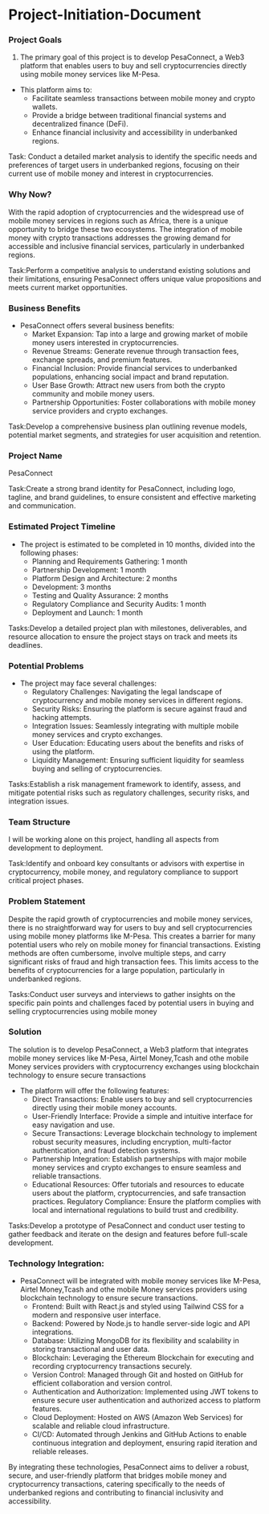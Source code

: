 # Project-Initiation-Document

### Project Goals ###

1. The primary goal of this project is to develop PesaConnect, a Web3 platform that enables users to buy and sell cryptocurrencies directly using mobile money services like M-Pesa. 

- This platform aims to:
    - Facilitate seamless transactions between mobile money and crypto wallets.
    - Provide a bridge between traditional financial systems and decentralized finance (DeFi).
    - Enhance financial inclusivity and accessibility in underbanked regions.

Task: Conduct a detailed market analysis to identify the specific needs and preferences of target users in underbanked regions, focusing on their current use of mobile money and interest in cryptocurrencies.


### Why Now? ###

With the rapid adoption of cryptocurrencies and the widespread use of mobile money services in regions such as Africa, there is a unique opportunity to bridge these two ecosystems. The integration of mobile money with crypto transactions addresses the growing demand for accessible and inclusive financial services, particularly in underbanked regions.

Task:Perform a competitive analysis to understand existing solutions and their limitations, ensuring PesaConnect offers unique value propositions and meets current market opportunities.


### Business Benefits ###

- PesaConnect offers several business benefits:
    - Market Expansion: Tap into a large and growing market of mobile money users interested in cryptocurrencies.
    - Revenue Streams: Generate revenue through transaction fees, exchange spreads, and premium features.
    - Financial Inclusion: Provide financial services to underbanked populations, enhancing social impact and brand reputation.
    - User Base Growth: Attract new users from both the crypto community and mobile money users.
    - Partnership Opportunities: Foster collaborations with mobile money service providers and crypto exchanges.

Task:Develop a comprehensive business plan outlining revenue models, potential market segments, and strategies for user acquisition and retention.


### Project Name ###

PesaConnect

Task:Create a strong brand identity for PesaConnect, including logo, tagline, and brand guidelines, to ensure consistent and effective marketing and communication.


### Estimated Project Timeline ###

- The project is estimated to be completed in 10 months, divided into the following phases:
    - Planning and Requirements Gathering: 1 month
    - Partnership Development: 1 month
    - Platform Design and Architecture: 2 months
    - Development: 3 months
    - Testing and Quality Assurance: 2 months
    - Regulatory Compliance and Security Audits: 1 month
    - Deployment and Launch: 1 month

Tasks:Develop a detailed project plan with milestones, deliverables, and resource allocation to ensure the project stays on track and meets its deadlines.


### Potential Problems ###

- The project may face several challenges:
    - Regulatory Challenges: Navigating the legal landscape of cryptocurrency and mobile money services in different regions.
    - Security Risks: Ensuring the platform is secure against fraud and hacking attempts.
    - Integration Issues: Seamlessly integrating with multiple mobile money services and crypto exchanges.
    - User Education: Educating users about the benefits and risks of using the platform.
    - Liquidity Management: Ensuring sufficient liquidity for seamless buying and selling of cryptocurrencies.

Tasks:Establish a risk management framework to identify, assess, and mitigate potential risks such as regulatory challenges, security risks, and integration issues.


### Team Structure ###

 I will be working alone on this project, handling all aspects from development to deployment.

 Task:Identify and onboard key consultants or advisors with expertise in cryptocurrency, mobile money, and regulatory compliance to support critical project phases.


 ### Problem Statement ###

 Despite the rapid growth of cryptocurrencies and mobile money services, there is no straightforward way for users to buy and sell cryptocurrencies using mobile money platforms like M-Pesa. This creates a barrier for many potential users who rely on mobile money for financial transactions. Existing methods are often cumbersome, involve multiple steps, and carry significant risks of fraud and high transaction fees. This limits access to the benefits of cryptocurrencies for a large population, particularly in underbanked regions.

Tasks:Conduct user surveys and interviews to gather insights on the specific pain points and challenges faced by potential users in buying and selling cryptocurrencies using mobile money


### Solution ###
The solution is to develop PesaConnect, a Web3 platform that integrates mobile money services like M-Pesa, Airtel Money,Tcash and othe mobile Money services providers with cryptocurrency exchanges using blockchain technology to ensure secure transactions

- The platform will offer the following features:
    - Direct Transactions: Enable users to buy and sell cryptocurrencies directly using their mobile money accounts.
    - User-Friendly Interface: Provide a simple and intuitive interface for easy navigation and use.
    - Secure Transactions: Leverage blockchain technology to implement robust security measures, including encryption, multi-factor authentication, and fraud detection systems.
    - Partnership Integration: Establish partnerships with major mobile money services and crypto exchanges to ensure seamless and reliable transactions.
    - Educational Resources: Offer tutorials and resources to educate users about the platform, cryptocurrencies, and safe transaction practices.
    Regulatory Compliance: Ensure the platform complies with local and international regulations to build trust and credibility.

Tasks:Develop a prototype of PesaConnect and conduct user testing to gather feedback and iterate on the design and features before full-scale development.

### Technology Integration: ###

- PesaConnect will be integrated with mobile money services like M-Pesa, Airtel Money,Tcash and othe mobile Money services providers using blockchain technology to ensure secure transactions.
    - Frontend: Built with React.js and styled using Tailwind CSS for a modern and responsive user interface.
    - Backend: Powered by Node.js to handle server-side logic and API integrations.
    - Database: Utilizing MongoDB for its flexibility and scalability in storing transactional and user data.
    - Blockchain: Leveraging the Ethereum Blockchain for executing and recording cryptocurrency transactions securely.
    - Version Control: Managed through Git and hosted on GitHub for efficient collaboration and version control.
    - Authentication and Authorization: Implemented using JWT tokens to ensure secure user authentication and authorized access to platform features.
    - Cloud Deployment: Hosted on AWS (Amazon Web Services) for scalable and reliable cloud infrastructure.
    - CI/CD: Automated through Jenkins and GitHub Actions to enable continuous integration and deployment, ensuring rapid iteration and reliable releases.


By integrating these technologies, PesaConnect aims to deliver a robust, secure, and user-friendly platform that bridges mobile money and cryptocurrency transactions, catering specifically to the needs of underbanked regions and contributing to financial inclusivity and accessibility.






